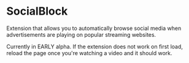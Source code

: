 # SocialBlock
Extension that allows you to automatically browse social media when advertisements are playing on popular streaming websites.

Currently in EARLY alpha. If the extension does not work on first load, reload the page once you're watching a video and it should work.
